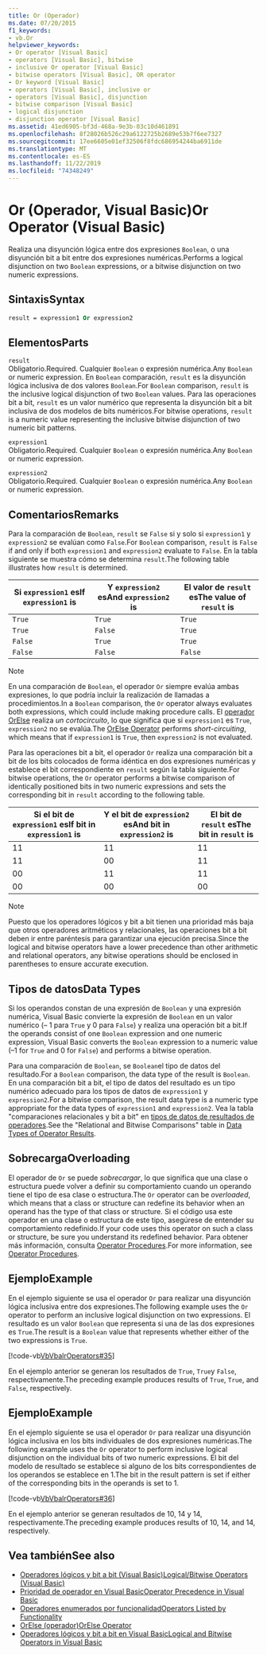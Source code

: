 ```yaml
---
title: Or (Operador)
ms.date: 07/20/2015
f1_keywords:
- vb.Or
helpviewer_keywords:
- Or operator [Visual Basic]
- operators [Visual Basic], bitwise
- inclusive Or operator [Visual Basic]
- bitwise operators [Visual Basic], OR operator
- Or keyword [Visual Basic]
- operators [Visual Basic], inclusive or
- operators [Visual Basic], disjunction
- bitwise comparison [Visual Basic]
- logical disjunction
- disjunction operator [Visual Basic]
ms.assetid: 41ed6905-bf3d-468a-9e3b-03c10d461891
ms.openlocfilehash: 8f28026b526c29a6122725b2689e53b7f6ee7327
ms.sourcegitcommit: 17ee6605e01ef32506f8fdc686954244ba6911de
ms.translationtype: MT
ms.contentlocale: es-ES
ms.lasthandoff: 11/22/2019
ms.locfileid: "74348249"
---
```

# <a name="or-operator-visual-basic"></a><span data-ttu-id="4cf12-102">Or (Operador, Visual Basic)</span><span class="sxs-lookup"><span data-stu-id="4cf12-102">Or Operator (Visual Basic)</span></span>
<span data-ttu-id="4cf12-103">Realiza una disyunción lógica entre dos expresiones `Boolean`, o una disyunción bit a bit entre dos expresiones numéricas.</span><span class="sxs-lookup"><span data-stu-id="4cf12-103">Performs a logical disjunction on two `Boolean` expressions, or a bitwise disjunction on two numeric expressions.</span></span>  
  
## <a name="syntax"></a><span data-ttu-id="4cf12-104">Sintaxis</span><span class="sxs-lookup"><span data-stu-id="4cf12-104">Syntax</span></span>  
  
```vb  
result = expression1 Or expression2  
```  
  
## <a name="parts"></a><span data-ttu-id="4cf12-105">Elementos</span><span class="sxs-lookup"><span data-stu-id="4cf12-105">Parts</span></span>  
 `result`  
 <span data-ttu-id="4cf12-106">Obligatorio.</span><span class="sxs-lookup"><span data-stu-id="4cf12-106">Required.</span></span> <span data-ttu-id="4cf12-107">Cualquier `Boolean` o expresión numérica.</span><span class="sxs-lookup"><span data-stu-id="4cf12-107">Any `Boolean` or numeric expression.</span></span> <span data-ttu-id="4cf12-108">En `Boolean` comparación, `result` es la disyunción lógica inclusiva de dos valores `Boolean`.</span><span class="sxs-lookup"><span data-stu-id="4cf12-108">For `Boolean` comparison, `result` is the inclusive logical disjunction of two `Boolean` values.</span></span> <span data-ttu-id="4cf12-109">Para las operaciones bit a bit, `result` es un valor numérico que representa la disyunción bit a bit inclusiva de dos modelos de bits numéricos.</span><span class="sxs-lookup"><span data-stu-id="4cf12-109">For bitwise operations, `result` is a numeric value representing the inclusive bitwise disjunction of two numeric bit patterns.</span></span>  
  
 `expression1`  
 <span data-ttu-id="4cf12-110">Obligatorio.</span><span class="sxs-lookup"><span data-stu-id="4cf12-110">Required.</span></span> <span data-ttu-id="4cf12-111">Cualquier `Boolean` o expresión numérica.</span><span class="sxs-lookup"><span data-stu-id="4cf12-111">Any `Boolean` or numeric expression.</span></span>  
  
 `expression2`  
 <span data-ttu-id="4cf12-112">Obligatorio.</span><span class="sxs-lookup"><span data-stu-id="4cf12-112">Required.</span></span> <span data-ttu-id="4cf12-113">Cualquier `Boolean` o expresión numérica.</span><span class="sxs-lookup"><span data-stu-id="4cf12-113">Any `Boolean` or numeric expression.</span></span>  
  
## <a name="remarks"></a><span data-ttu-id="4cf12-114">Comentarios</span><span class="sxs-lookup"><span data-stu-id="4cf12-114">Remarks</span></span>  
 <span data-ttu-id="4cf12-115">Para la comparación de `Boolean`, `result` se `False` si y solo si `expression1` y `expression2` se evalúan como `False`.</span><span class="sxs-lookup"><span data-stu-id="4cf12-115">For `Boolean` comparison, `result` is `False` if and only if both `expression1` and `expression2` evaluate to `False`.</span></span> <span data-ttu-id="4cf12-116">En la tabla siguiente se muestra cómo se determina `result`.</span><span class="sxs-lookup"><span data-stu-id="4cf12-116">The following table illustrates how `result` is determined.</span></span>  
  
|<span data-ttu-id="4cf12-117">Si `expression1` es</span><span class="sxs-lookup"><span data-stu-id="4cf12-117">If `expression1` is</span></span>|<span data-ttu-id="4cf12-118">Y `expression2` es</span><span class="sxs-lookup"><span data-stu-id="4cf12-118">And `expression2` is</span></span>|<span data-ttu-id="4cf12-119">El valor de `result` es</span><span class="sxs-lookup"><span data-stu-id="4cf12-119">The value of `result` is</span></span>|  
|-------------------------|--------------------------|------------------------------|  
|`True`|`True`|`True`|  
|`True`|`False`|`True`|  
|`False`|`True`|`True`|  
|`False`|`False`|`False`|  
  
> [!NOTE]
> <span data-ttu-id="4cf12-120">En una comparación de `Boolean`, el operador `Or` siempre evalúa ambas expresiones, lo que podría incluir la realización de llamadas a procedimientos.</span><span class="sxs-lookup"><span data-stu-id="4cf12-120">In a `Boolean` comparison, the `Or` operator always evaluates both expressions, which could include making procedure calls.</span></span> <span data-ttu-id="4cf12-121">El [operador OrElse](../../../visual-basic/language-reference/operators/orelse-operator.md) realiza *un cortocircuito*, lo que significa que si `expression1` es `True`, `expression2` no se evalúa.</span><span class="sxs-lookup"><span data-stu-id="4cf12-121">The [OrElse Operator](../../../visual-basic/language-reference/operators/orelse-operator.md) performs *short-circuiting*, which means that if `expression1` is `True`, then `expression2` is not evaluated.</span></span>  
  
 <span data-ttu-id="4cf12-122">Para las operaciones bit a bit, el operador `Or` realiza una comparación bit a bit de los bits colocados de forma idéntica en dos expresiones numéricas y establece el bit correspondiente en `result` según la tabla siguiente.</span><span class="sxs-lookup"><span data-stu-id="4cf12-122">For bitwise operations, the `Or` operator performs a bitwise comparison of identically positioned bits in two numeric expressions and sets the corresponding bit in `result` according to the following table.</span></span>  
  
|<span data-ttu-id="4cf12-123">Si el bit de `expression1` es</span><span class="sxs-lookup"><span data-stu-id="4cf12-123">If bit in `expression1` is</span></span>|<span data-ttu-id="4cf12-124">Y el bit de `expression2` es</span><span class="sxs-lookup"><span data-stu-id="4cf12-124">And bit in `expression2` is</span></span>|<span data-ttu-id="4cf12-125">El bit de `result` es</span><span class="sxs-lookup"><span data-stu-id="4cf12-125">The bit in `result` is</span></span>|  
|--------------------------------|---------------------------------|----------------------------|  
|<span data-ttu-id="4cf12-126">1</span><span class="sxs-lookup"><span data-stu-id="4cf12-126">1</span></span>|<span data-ttu-id="4cf12-127">1</span><span class="sxs-lookup"><span data-stu-id="4cf12-127">1</span></span>|<span data-ttu-id="4cf12-128">1</span><span class="sxs-lookup"><span data-stu-id="4cf12-128">1</span></span>|  
|<span data-ttu-id="4cf12-129">1</span><span class="sxs-lookup"><span data-stu-id="4cf12-129">1</span></span>|<span data-ttu-id="4cf12-130">0</span><span class="sxs-lookup"><span data-stu-id="4cf12-130">0</span></span>|<span data-ttu-id="4cf12-131">1</span><span class="sxs-lookup"><span data-stu-id="4cf12-131">1</span></span>|  
|<span data-ttu-id="4cf12-132">0</span><span class="sxs-lookup"><span data-stu-id="4cf12-132">0</span></span>|<span data-ttu-id="4cf12-133">1</span><span class="sxs-lookup"><span data-stu-id="4cf12-133">1</span></span>|<span data-ttu-id="4cf12-134">1</span><span class="sxs-lookup"><span data-stu-id="4cf12-134">1</span></span>|  
|<span data-ttu-id="4cf12-135">0</span><span class="sxs-lookup"><span data-stu-id="4cf12-135">0</span></span>|<span data-ttu-id="4cf12-136">0</span><span class="sxs-lookup"><span data-stu-id="4cf12-136">0</span></span>|<span data-ttu-id="4cf12-137">0</span><span class="sxs-lookup"><span data-stu-id="4cf12-137">0</span></span>|  
  
> [!NOTE]
> <span data-ttu-id="4cf12-138">Puesto que los operadores lógicos y bit a bit tienen una prioridad más baja que otros operadores aritméticos y relacionales, las operaciones bit a bit deben ir entre paréntesis para garantizar una ejecución precisa.</span><span class="sxs-lookup"><span data-stu-id="4cf12-138">Since the logical and bitwise operators have a lower precedence than other arithmetic and relational operators, any bitwise operations should be enclosed in parentheses to ensure accurate execution.</span></span>  
  
## <a name="data-types"></a><span data-ttu-id="4cf12-139">Tipos de datos</span><span class="sxs-lookup"><span data-stu-id="4cf12-139">Data Types</span></span>  
 <span data-ttu-id="4cf12-140">Si los operandos constan de una expresión de `Boolean` y una expresión numérica, Visual Basic convierte la expresión de `Boolean` en un valor numérico (– 1 para `True` y 0 para `False`) y realiza una operación bit a bit.</span><span class="sxs-lookup"><span data-stu-id="4cf12-140">If the operands consist of one `Boolean` expression and one numeric expression, Visual Basic converts the `Boolean` expression to a numeric value (–1 for `True` and 0 for `False`) and performs a bitwise operation.</span></span>  
  
 <span data-ttu-id="4cf12-141">Para una comparación de `Boolean`, se `Boolean`el tipo de datos del resultado.</span><span class="sxs-lookup"><span data-stu-id="4cf12-141">For a `Boolean` comparison, the data type of the result is `Boolean`.</span></span> <span data-ttu-id="4cf12-142">En una comparación bit a bit, el tipo de datos del resultado es un tipo numérico adecuado para los tipos de datos de `expression1` y `expression2`.</span><span class="sxs-lookup"><span data-stu-id="4cf12-142">For a bitwise comparison, the result data type is a numeric type appropriate for the data types of `expression1` and `expression2`.</span></span> <span data-ttu-id="4cf12-143">Vea la tabla "comparaciones relacionales y bit a bit" en [tipos de datos de resultados de operadores](../../../visual-basic/language-reference/operators/data-types-of-operator-results.md).</span><span class="sxs-lookup"><span data-stu-id="4cf12-143">See the "Relational and Bitwise Comparisons" table in [Data Types of Operator Results](../../../visual-basic/language-reference/operators/data-types-of-operator-results.md).</span></span>  
  
## <a name="overloading"></a><span data-ttu-id="4cf12-144">Sobrecarga</span><span class="sxs-lookup"><span data-stu-id="4cf12-144">Overloading</span></span>  
 <span data-ttu-id="4cf12-145">El operador de `Or` se puede *sobrecargar*, lo que significa que una clase o estructura puede volver a definir su comportamiento cuando un operando tiene el tipo de esa clase o estructura.</span><span class="sxs-lookup"><span data-stu-id="4cf12-145">The `Or` operator can be *overloaded*, which means that a class or structure can redefine its behavior when an operand has the type of that class or structure.</span></span> <span data-ttu-id="4cf12-146">Si el código usa este operador en una clase o estructura de este tipo, asegúrese de entender su comportamiento redefinido.</span><span class="sxs-lookup"><span data-stu-id="4cf12-146">If your code uses this operator on such a class or structure, be sure you understand its redefined behavior.</span></span> <span data-ttu-id="4cf12-147">Para obtener más información, consulta [Operator Procedures](../../../visual-basic/programming-guide/language-features/procedures/operator-procedures.md).</span><span class="sxs-lookup"><span data-stu-id="4cf12-147">For more information, see [Operator Procedures](../../../visual-basic/programming-guide/language-features/procedures/operator-procedures.md).</span></span>  
  
## <a name="example"></a><span data-ttu-id="4cf12-148">Ejemplo</span><span class="sxs-lookup"><span data-stu-id="4cf12-148">Example</span></span>  
 <span data-ttu-id="4cf12-149">En el ejemplo siguiente se usa el operador `Or` para realizar una disyunción lógica inclusiva entre dos expresiones.</span><span class="sxs-lookup"><span data-stu-id="4cf12-149">The following example uses the `Or` operator to perform an inclusive logical disjunction on two expressions.</span></span> <span data-ttu-id="4cf12-150">El resultado es un valor `Boolean` que representa si una de las dos expresiones es `True`.</span><span class="sxs-lookup"><span data-stu-id="4cf12-150">The result is a `Boolean` value that represents whether either of the two expressions is `True`.</span></span>  
  
 [!code-vb[VbVbalrOperators#35](~/samples/snippets/visualbasic/VS_Snippets_VBCSharp/VbVbalrOperators/VB/Class1.vb#35)]  
  
 <span data-ttu-id="4cf12-151">En el ejemplo anterior se generan los resultados de `True`, `True`y `False`, respectivamente.</span><span class="sxs-lookup"><span data-stu-id="4cf12-151">The preceding example produces results of `True`, `True`, and `False`, respectively.</span></span>  
  
## <a name="example"></a><span data-ttu-id="4cf12-152">Ejemplo</span><span class="sxs-lookup"><span data-stu-id="4cf12-152">Example</span></span>  
 <span data-ttu-id="4cf12-153">En el ejemplo siguiente se usa el operador `Or` para realizar una disyunción lógica inclusiva en los bits individuales de dos expresiones numéricas.</span><span class="sxs-lookup"><span data-stu-id="4cf12-153">The following example uses the `Or` operator to perform inclusive logical disjunction on the individual bits of two numeric expressions.</span></span> <span data-ttu-id="4cf12-154">El bit del modelo de resultado se establece si alguno de los bits correspondientes de los operandos se establece en 1.</span><span class="sxs-lookup"><span data-stu-id="4cf12-154">The bit in the result pattern is set if either of the corresponding bits in the operands is set to 1.</span></span>  
  
 [!code-vb[VbVbalrOperators#36](~/samples/snippets/visualbasic/VS_Snippets_VBCSharp/VbVbalrOperators/VB/Class1.vb#36)]  
  
 <span data-ttu-id="4cf12-155">En el ejemplo anterior se generan resultados de 10, 14 y 14, respectivamente.</span><span class="sxs-lookup"><span data-stu-id="4cf12-155">The preceding example produces results of 10, 14, and 14, respectively.</span></span>  
  
## <a name="see-also"></a><span data-ttu-id="4cf12-156">Vea también</span><span class="sxs-lookup"><span data-stu-id="4cf12-156">See also</span></span>

- [<span data-ttu-id="4cf12-157">Operadores lógicos y bit a bit (Visual Basic)</span><span class="sxs-lookup"><span data-stu-id="4cf12-157">Logical/Bitwise Operators (Visual Basic)</span></span>](../../../visual-basic/language-reference/operators/logical-bitwise-operators.md)
- [<span data-ttu-id="4cf12-158">Prioridad de operador en Visual Basic</span><span class="sxs-lookup"><span data-stu-id="4cf12-158">Operator Precedence in Visual Basic</span></span>](../../../visual-basic/language-reference/operators/operator-precedence.md)
- [<span data-ttu-id="4cf12-159">Operadores enumerados por funcionalidad</span><span class="sxs-lookup"><span data-stu-id="4cf12-159">Operators Listed by Functionality</span></span>](../../../visual-basic/language-reference/operators/operators-listed-by-functionality.md)
- [<span data-ttu-id="4cf12-160">OrElse (operador)</span><span class="sxs-lookup"><span data-stu-id="4cf12-160">OrElse Operator</span></span>](../../../visual-basic/language-reference/operators/orelse-operator.md)
- [<span data-ttu-id="4cf12-161">Operadores lógicos y bit a bit en Visual Basic</span><span class="sxs-lookup"><span data-stu-id="4cf12-161">Logical and Bitwise Operators in Visual Basic</span></span>](../../../visual-basic/programming-guide/language-features/operators-and-expressions/logical-and-bitwise-operators.md)

